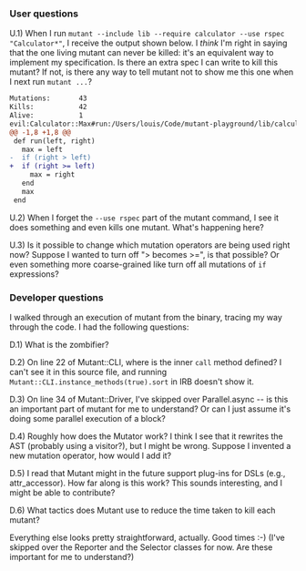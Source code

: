 ### User questions

U.1) When I run `mutant --include lib --require calculator --use rspec "Calculator*"`, I receive the output shown below. I *think* I'm right in saying that the one living mutant can never be killed: it's an equivalent way to implement my specification. Is there an extra spec I can write to kill this mutant? If not, is there any way to tell mutant not to show me this one when I next run `mutant ...`?

```diff
Mutations:       43
Kills:           42
Alive:           1
evil:Calculator::Max#run:/Users/louis/Code/mutant-playground/lib/calculator/max.rb:3:9bb72
@@ -1,8 +1,8 @@
 def run(left, right)
   max = left
-  if (right > left)
+  if (right >= left)
     max = right
   end
   max
 end
```

U.2) When I forget the `--use rspec` part of the mutant command, I see it does something and even kills one mutant. What's happening here?

U.3) Is it possible to change which mutation operators are being used right now? Suppose I wanted to turn off "> becomes >=", is that possible? Or even something more coarse-grained like turn off all mutations of `if` expressions?

### Developer questions

I walked through an execution of mutant from the binary, tracing my way through the code. I had the following questions:

D.1) What is the zombifier?

D.2) On line 22 of Mutant::CLI, where is the inner `call` method defined? I can't see it in this source file, and running `Mutant::CLI.instance_methods(true).sort` in IRB doesn't show it.

D.3) On line 34 of Mutant::Driver, I've skipped over Parallel.async -- is this an important part of mutant for me to understand? Or can I just assume it's doing some parallel execution of a block?

D.4) Roughly how does the Mutator work? I think I see that it rewrites the AST (probably using a visitor?), but I might be wrong. Suppose I invented a new mutation operator, how would I add it?

D.5) I read that Mutant might in the future support plug-ins for DSLs (e.g., attr_accessor). How far along is this work? This sounds interesting, and I might be able to contribute?

D.6) What tactics does Mutant use to reduce the time taken to kill each mutant?

Everything else looks pretty straightforward, actually. Good times :-) (I've skipped over the Reporter and the Selector classes for now. Are these important for me to understand?)
